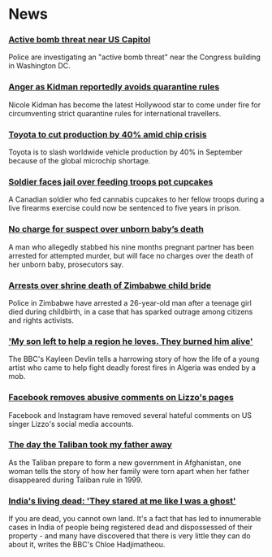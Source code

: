 # News
### [Active bomb threat near US Capitol](https://www.bbc.com/news/world-us-canada-58273778)
Police are investigating an "active bomb threat" near the Congress building in Washington DC.
### [Anger as Kidman reportedly avoids quarantine rules](https://www.bbc.com/news/world-asia-58270417)
Nicole Kidman has become the latest Hollywood star to come under fire for circumventing strict quarantine rules for international travellers.
### [Toyota to cut production by 40% amid chip crisis](https://www.bbc.com/news/business-58266794)
Toyota is to slash worldwide vehicle production by 40% in September because of the global microchip shortage.
### [Soldier faces jail over feeding troops pot cupcakes](https://www.bbc.com/news/world-us-canada-58176125)
A Canadian soldier who fed cannabis cupcakes to her fellow troops during a live firearms exercise could now be sentenced to five years in prison.
### [No charge for suspect over unborn baby’s death](https://www.bbc.com/news/world-europe-58268825)
A man who allegedly stabbed his nine months pregnant partner has been arrested for attempted murder, but will face no charges over the death of her unborn baby, prosecutors say.
### [Arrests over shrine death of Zimbabwe child bride](https://www.bbc.com/news/world-africa-58270976)
Police in Zimbabwe have arrested a 26-year-old man after a teenage girl died during childbirth, in a case that has sparked outrage among citizens and rights activists.
### ['My son left to help a region he loves. They burned him alive'](https://www.bbc.com/news/world-africa-58260855)
The BBC's Kayleen Devlin tells a harrowing story of how the life of a young artist who came to help fight deadly forest fires in Algeria was ended by a mob.
### [Facebook removes abusive comments on Lizzo's pages](https://www.bbc.com/news/entertainment-arts-58267704)
Facebook and Instagram have removed several hateful comments on US singer Lizzo's social media accounts.
### [The day the Taliban took my father away](https://www.bbc.com/news/world-asia-58250780)
As the Taliban prepare to form a new government in Afghanistan, one woman tells the story of how her family were torn apart when her father disappeared during Taliban rule in 1999.
### [India's living dead: 'They stared at me like I was a ghost'](https://www.bbc.com/news/stories-58259497)
If you are dead, you cannot own land. It's a fact that has led to innumerable cases in India of people being registered dead and dispossessed of their property - and many have discovered that there is very little they can do about it, writes the BBC's Chloe Hadjimatheou.
